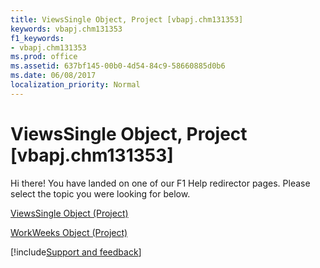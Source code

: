 ```yaml
---
title: ViewsSingle Object, Project [vbapj.chm131353]
keywords: vbapj.chm131353
f1_keywords:
- vbapj.chm131353
ms.prod: office
ms.assetid: 637bf145-00b0-4d54-84c9-58660885d0b6
ms.date: 06/08/2017
localization_priority: Normal
---
```



# ViewsSingle Object, Project [vbapj.chm131353]

Hi there! You have landed on one of our F1 Help redirector pages. Please select the topic you were looking for below.

[ViewsSingle Object (Project)](http://msdn.microsoft.com/library/bd6f698b-780f-294a-037b-45c63b9a1c23%28Office.15%29.aspx)

[WorkWeeks Object (Project)](http://msdn.microsoft.com/library/0f8ba50a-b87a-1b0b-5012-f6a303849a12%28Office.15%29.aspx)

[!include[Support and feedback](~/includes/feedback-boilerplate.md)]
